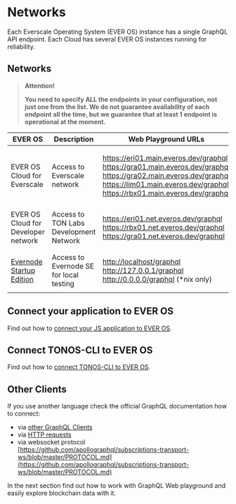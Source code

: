 # Networks

Each Everscale Operating System (EVER OS) instance has a single GraphQL API endpoint. Each Cloud has several EVER OS instances running for reliability.

## Networks

> **Attention!**
>
> **You need to specify ALL the endpoints in your configuration, not just one from the list. We do not guarantee availability of each endpoint all the time, but we guarantee that at least 1 endpoint is operational at the moment.**

| EVER OS                                                            | Description                             | Web Playground URLs                                                                                                                                                                                                                                                                                                                                                                                                                                                                  | HTTP Endpoints                                                                                                                                                                                                                                                                                                                                                                                       | Websocket Endpoints                                                                                                                                                                      |
| ------------------------------------------------------------------ | --------------------------------------- | ------------------------------------------------------------------------------------------------------------------------------------------------------------------------------------------------------------------------------------------------------------------------------------------------------------------------------------------------------------------------------------------------------------------------------------------------------------------------------------ | ---------------------------------------------------------------------------------------------------------------------------------------------------------------------------------------------------------------------------------------------------------------------------------------------------------------------------------------------------------------------------------------------------- | ---------------------------------------------------------------------------------------------------------------------------------------------------------------------------------------- |
| EVER OS Cloud for Everscale                                        | Access to Everscale network             | <p><a href="https://eri01.main.everos.dev/graphql">https://eri01.main.everos.dev/graphql</a><br><a href="https://gra01.main.everos.dev/graphql">https://gra01.main.everos.dev/graphql</a><br><a href="https://gra02.main.everos.dev/graphql">https://gra02.main.everos.dev/graphql</a><br><a href="https://lim01.main.everos.dev/graphql">https://lim01.main.everos.dev/graphql</a><br><a href="https://rbx01.main.everos.dev/graphql">https://rbx01.main.everos.dev/graphql</a></p> | <p><a href="https://eri01.main.everos.dev">https://eri01.main.everos.dev</a><br><a href="https://gra01.main.everos.dev">https://gra01.main.everos.dev</a><br><a href="https://gra02.main.everos.dev">https://gra02.main.everos.dev</a><br><a href="https://lim01.main.everos.dev">https://lim01.main.everos.dev</a><br><a href="https://rbx01.main.everos.dev">https://rbx01.main.everos.dev</a></p> | wss://eri01.main.everos.dev/graphql  wss://gra01.main.everos.dev/graphql  wss://gra02.main.everos.dev/graphql  wss://lim01.main.everos.dev/graphql  wss://rbx01.main.everos.dev/graphql  |
| EVER OS Cloud for Developer network                                | Access to TON Labs Development Network  | <p><a href="https://eri01.net.everos.dev/graphql">https://eri01.net.everos.dev/graphql</a><br><a href="https://rbx01.net.everos.dev/graphql">https://rbx01.net.everos.dev/graphql</a><br><a href="https://gra01.net.everos.dev/graphql">https://gra01.net.everos.dev/graphql</a></p>                                                                                                                                                                                                 | <p><a href="https://eri01.net.everos.dev">https://eri01.net.everos.dev</a><br><a href="https://rbx01.net.everos.dev">https://rbx01.net.everos.dev</a><br><a href="https://gra01.net.everos.dev">https://gra01.net.everos.dev</a></p>                                                                                                                                                                 | wss://eri01.net.everos.dev/graphql  wss://rbx01.net.everos.dev/graphql  wss://gra01.net.everos.dev/graphql                                                                               |
| [Evernode Startup Edition](https://github.com/tonlabs/evernode-se) | Access to Evernode SE for local testing | <p><a href="http://localhost/graphql">http://localhost/graphql</a><br><a href="http://127.0.0.1/graphql">http://127.0.0.1/graphql</a><br><a href="http://0.0.0.0/graphql">http://0.0.0.0/graphql</a> (*nix only)</p>                                                                                                                                                                                                                                                                 | <p><a href="http://localhost">http://localhost</a><br><a href="http://127.0.0.1">http://127.0.0.1</a><br><a href="http://0.0.0.0">http://0.0.0.0</a></p>                                                                                                                                                                                                                                             | wss://localhost                                                                                                                                                                          |

## Connect your application to EVER OS

Find out how to [connect your JS application to EVER OS](../../guides/installation/configure\_sdk.md).

## Connect TONOS-CLI to EVER OS

Find out how to [connect TONOS-CLI to EVER OS](https://github.com/tonlabs/tonos-cli#21-set-the-network-and-parameter-values).

## Other Clients

If you use another language check the official GraphQL documentation how to connect:

* via [other GraphQL Clients](https://graphql.org/code/)
* via [HTTP requests](https://graphql.org/learn/serving-over-http/)
* via websocket protocol [https://github.com/apollographql/subscriptions-transport-ws/blob/master/PROTOCOL.md](https://github.com/apollographql/subscriptions-transport-ws/blob/master/PROTOCOL.md)

In the next section find out how to work with GraphQL Web playground and easily explore blockchain data with it.
